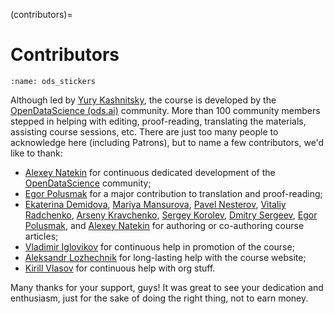 (contributors)=

# Contributors

```{figure} /_static/img/ods_stickers.jpg
:name: ods_stickers
```

Although led by [Yury Kashnitsky](https://yorko.github.io/), the course is developed by the [OpenDataScience (ods.ai)](https://ods.ai) community. More than 100 community members stepped in helping with editing, proof-reading, translating the materials, assisting course sessions, etc. There are just too many people to acknowledge here (including Patrons), but to name a few contributors, we'd like to thank:

 - [Alexey Natekin](https://www.linkedin.com/in/natekin/) for continuous dedicated development of the [OpenDataScience](https://ods.ai) community;
 - [Egor Polusmak](https://www.linkedin.com/in/egor-polusmak/) for a major contribution to translation and proof-reading;
 - [Ekaterina Demidova](https://github.com/demidovakatya), [Mariya Mansurova](https://www.linkedin.com/in/mariya-mansurova/), [Pavel Nesterov](https://www.linkedin.com/in/nesterovpavel/), [Vitaliy Radchenko](https://www.linkedin.com/in/vitaliyradchenk0/), [Arseny Kravchenko](https://www.linkedin.com/in/arsenyinfo/), [Sergey Korolev](https://www.linkedin.com/in/sokorolev/), [Dmitry Sergeev](https://www.linkedin.com/in/sergeyevdmitry), [Egor Polusmak](https://www.linkedin.com/in/egor-polusmak/), and [Alexey Natekin](https://www.linkedin.com/in/natekin/) for authoring or co-authoring course articles;
 - [Vladimir Iglovikov](https://www.linkedin.com/in/iglovikov/) for continuous help in promotion of the course;
 -  [Aleksandr Lozhechnik](https://www.linkedin.com/in/aleksandr-lozhechnik-40021263/) for long-lasting help with the course website;
 -  [Kirill Vlasov](https://vlasov.info/) for continuous help with org stuff.

Many thanks for your support, guys! It was great to see your dedication and enthusiasm, just for the sake of doing the right thing, not to earn money.
